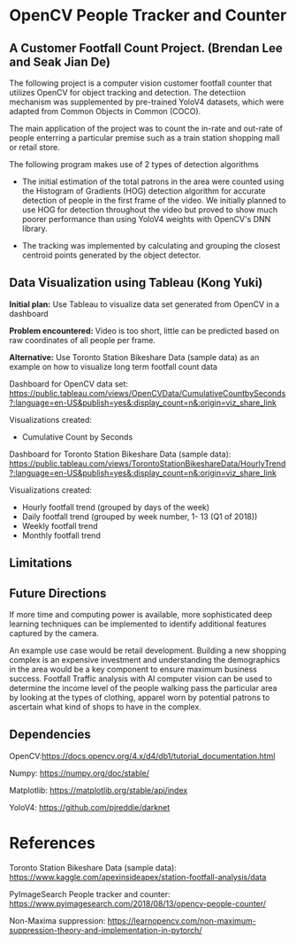 # OpenCV People Tracker and Counter 
## A Customer Footfall Count Project. (Brendan Lee and Seak Jian De)
The following project is a computer vision customer footfall counter that utilizes OpenCV for object tracking and detection. 
The detectiion mechanism was supplemented by pre-trained YoloV4 datasets, which were adapted from Common Objects in Common (COCO).

The main application of the project was to count the in-rate and out-rate of people enterring a particular premise such as a train station
shopping mall or retail store.

The following program makes use of 2 types of detection algorithms

 - The initial estimation of the total patrons in the area were counted using the Histogram of Gradients (HOG) detection algorithm for accurate detection of people in the first frame of the video. We initially planned to use HOG for detection throughout the video but proved to show much poorer performance than using YoloV4 weights with OpenCV's DNN library.

 - The tracking was implemented by calculating and grouping the closest centroid points generated by the object detector. 

## Data Visualization using Tableau (Kong Yuki)
**Initial plan:** Use Tableau to visualize data set generated from OpenCV in a dashboard

**Problem encountered:** Video is too short, little can be predicted based on raw coordinates of all people per frame.

**Alternative:** Use Toronto Station Bikeshare Data (sample data) as an example on how to visualize long term footfall count data

Dashboard for OpenCV data set:
https://public.tableau.com/views/OpenCVData/CumulativeCountbySeconds?:language=en-US&publish=yes&:display_count=n&:origin=viz_share_link

Visualizations created:
- Cumulative Count by Seconds

Dashboard for Toronto Station Bikeshare Data (sample data):
https://public.tableau.com/views/TorontoStationBikeshareData/HourlyTrend?:language=en-US&publish=yes&:display_count=n&:origin=viz_share_link

Visualizations created:
- Hourly footfall trend (grouped by days of the week)
- Daily footfall trend (grouped by week number, 1- 13 (Q1 of 2018))
- Weekly footfall trend
- Monthly footfall trend

## Limitations

## Future Directions
If more time and computing power is available, more sophisticated deep learning techniques can be implemented to identify additional features captured by the camera.

An example use case would be retail development. Building a new shopping complex is an expensive investment and understanding the demographics in the area would be a key component to ensure maximum business success. Footfall Traffic analysis with AI computer vision can be used to determine the income level of the people walking pass the particular area by looking at the types of clothing, apparel worn by potential patrons to ascertain what kind of shops to have in the complex. 


## Dependencies

OpenCV:https://docs.opencv.org/4.x/d4/db1/tutorial_documentation.html

Numpy: https://numpy.org/doc/stable/

Matplotlib: https://matplotlib.org/stable/api/index

YoloV4: https://github.com/pjreddie/darknet

# References

Toronto Station Bikeshare Data (sample data): https://www.kaggle.com/apexinsideapex/station-footfall-analysis/data

PyImageSearch People tracker and counter: https://www.pyimagesearch.com/2018/08/13/opencv-people-counter/

Non-Maxima suppression: https://learnopencv.com/non-maximum-suppression-theory-and-implementation-in-pytorch/
